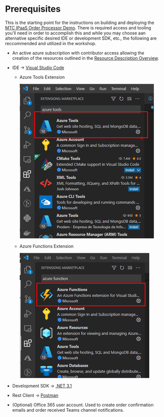 # Prerequisites

This is the starting point for the instructions on building and deploying the [MTC IPaaS Order Processor Demo](./README.md).  There is required access and tooling you'll need in order to accomplish this and while you may choose aan alternative specific desired IDE or development SDK, etc., the following are reccommended and utilized in the workshop.

- An active azure subscription with contributor access allowing the creation of the resources outlined in the [Resource Description Overview](./README.md#resources-descriptions).
- IDE -> [Visual Studio Code](https://code.visualstudio.com/)
    - Azure Tools Extension

        ![Azure Tools Extension.](./media/az_tools_ext.png)
    
    - Azure Functions Extension

        ![Azure Tools Extension.](./media/az_fun_ext.png)

- Development SDK -> [.NET 3.1](https://dotnet.microsoft.com/en-us/download/dotnet/3.1)

- Rest Client -> [Postman](https://www.postman.com/)

- (Optional) Office 365 user account.  Used to create order confirmation emails and order received Teams channel notifications.